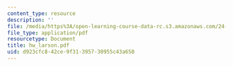 ```yaml
---
content_type: resource
description: ''
file: /media/https%3A/open-learning-course-data-rc.s3.amazonaws.com/24-951-introduction-to-syntax-fall-2003/d923cfc842ce9f31395730955c43a650_hw_larson.pdf
file_type: application/pdf
resourcetype: Document
title: hw_larson.pdf
uid: d923cfc8-42ce-9f31-3957-30955c43a650
---
```

